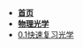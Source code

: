- [**首页**](/README.md)
- [**物理光学**](/doc/物理原理/物理光学/README.md)
- [0.1快速复习光学](/doc/物理原理/物理光学/0.1快速复习光学.md)
